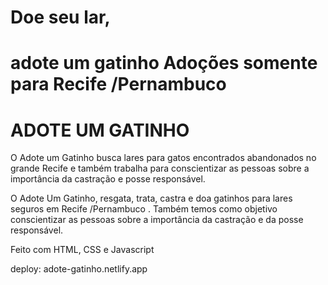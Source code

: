 # Doe seu lar,
# adote um gatinho Adoções somente para Recife /Pernambuco
# ADOTE UM GATINHO
O Adote um Gatinho busca lares para gatos encontrados abandonados no grande Recife e também trabalha para conscientizar as pessoas sobre a importância da castração e posse responsável.

O Adote Um Gatinho, resgata, trata, castra e doa gatinhos para lares seguros em Recife /Pernambuco . Também temos como objetivo conscientizar as pessoas sobre a importância da castração e da posse responsável.


Feito com HTML, CSS e Javascript

deploy: adote-gatinho.netlify.app
